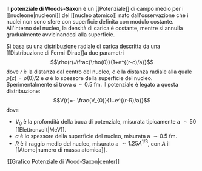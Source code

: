 Il **potenziale di Woods-Saxon** è un [[Potenziale]] di campo medio per i [[nucleone|nucleoni]] del [[nucleo atomico]] nato dall'osservazione che i nuclei non sono sfere con superficie definita con modulo costante. All'interno del nucleo, la densità di carica è costante, mentre si annulla gradualmente avvicinandosi alla superficie.

Si basa su una distribuzione radiale di carica descritta da una [[Distribuzione di Fermi-Dirac]]a due parametri
$$\rho(r)=\frac{\rho(0)}{1+e^{(r-c)/a}}$$
dove $r$ è la distanza dal centro del nucleo, $c$ è la distanza radiale alla quale $\rho(c)=\rho(0)/2$ e $a$ è lo spessore della superficie del nucleo. Sperimentalmente si trova $a\sim0.5$ fm. Il potenziale è legato a questa distribuzione:
$$V(r)=- \frac{V_{0}}{1+e^{(r-R)/a}}$$
dove
- $V_{0}$ è la profondità della buca di potenziale, misurata tipicamente a $\sim50$ [[Elettronvolt|MeV]].
- $a$ è lo spessore della superficie del nucleo, misurata a $\sim0.5$ fm.
- $R$ è il raggio medio del nucleo, misurato a $\sim1.25A^{1/3}$, con $A$ il [[Atomo|numero di massa atomica]].

![[Grafico Potenziale di Wood-Saxon|center]]